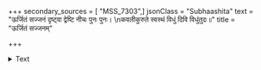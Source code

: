 +++
secondary_sources = [ "MSS_7303",]
jsonClass = "Subhaashita"
text = "ऊर्जितं सज्जनं दृष्ट्वा द्वेष्टि नीचः पुनः पुनः।  \nकवलीकुरुते स्वस्थं विधुं दिवि विधुंतुदः॥"
title = "ऊर्जितं सज्जनम्"

+++

<details><summary>Text</summary>

ऊर्जितं सज्जनं दृष्ट्वा द्वेष्टि नीचः पुनः पुनः।  
कवलीकुरुते स्वस्थं विधुं दिवि विधुंतुदः॥
</details>
